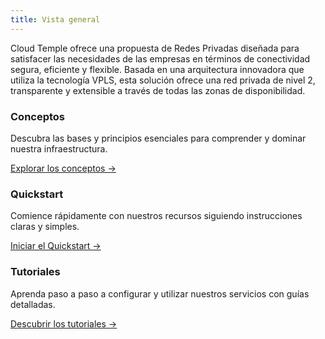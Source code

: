 ```yaml
---
title: Vista general
---
```


Cloud Temple ofrece una propuesta de Redes Privadas diseñada para satisfacer las necesidades de las empresas en términos de conectividad segura, eficiente y flexible. Basada en una arquitectura innovadora que utiliza la tecnología VPLS, esta solución ofrece una red privada de nivel 2, transparente y extensible a través de todas las zonas de disponibilidad.


<div class="card-grid">
  <div class="card">
    <h3>Conceptos</h3>
    <p>Descubra las bases y principios esenciales para comprender y dominar nuestra infraestructura.</p>
    <a href="./private_network/concepts" class="card-link">Explorar los conceptos &rarr;</a>
  </div>
  <div class="card">
    <h3>Quickstart</h3>
    <p>Comience rápidamente con nuestros recursos siguiendo instrucciones claras y simples.</p>
    <a href="./private_network/quickstart" class="card-link">Iniciar el Quickstart &rarr;</a>
  </div>
    <div class="card">
    <h3>Tutoriales</h3>
    <p>Aprenda paso a paso a configurar y utilizar nuestros servicios con guías detalladas.</p>
    <a href="./private_network/tutorials" class="card-link">Descubrir los tutoriales &rarr;</a>
  </div>
</div>